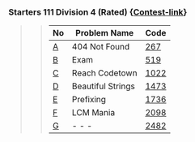 ### Starters 111 Division 4 (Rated)  {[Contest-link](https://www.codechef.com/START111D?order=desc&sortBy=successful_submissions)}
>> No | Problem Name | Code
>> --- | ----------- | ---
>> [A](https://www.codechef.com/problems/ERROR404) | 404 Not Found | [267](https://github.com/Mehul237/CP-Resource/blob/main/Codechef%20Contest/01-Starters/111/A.md)
>> [B](https://www.codechef.com/problems/EXAMCHEF) | Exam | [519](https://github.com/Mehul237/CP-Resource/blob/main/Codechef%20Contest/01-Starters/111/B.md?plain=1)
>> [C](https://www.codechef.com/problems/CODETOWN) | Reach Codetown | [1022](https://github.com/Mehul237/CP-Resource/blob/main/Codechef%20Contest/01-Starters/111/C.md)
>> [D](https://www.codechef.com/problems/BEAUTYSTR) | Beautiful Strings | [1473]( )
>> [E](https://www.codechef.com/problems/FIX) | Prefixing | [1736]( )
>> [F](https://www.codechef.com/problems/LCMMANIA) | LCM Mania | [2098]( )
>> [G]( ) | - - - | [2482]( )

